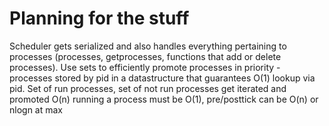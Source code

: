 # Planning for the stuff

Scheduler gets serialized and also handles everything pertaining to processes (processes, getprocesses, functions that add or delete processes).
Use sets to efficiently promote processes in priority - processes stored by pid in a datastructure that guarantees O(1) lookup via pid. Set of run processes, set of not run processes get iterated and promoted O(n)
running a process must be O(1), pre/posttick can be O(n) or nlogn at max

